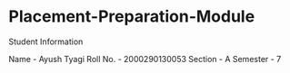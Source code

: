 # Placement-Preparation-Module

Student Information

Name - Ayush Tyagi
Roll No. - 2000290130053
Section - A
Semester - 7
